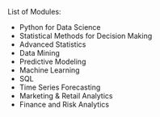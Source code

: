 List of Modules:
* Python for Data Science
* Statistical Methods for Decision Making
* Advanced Statistics
* Data Mining
* Predictive Modeling
* Machine Learning
* SQL
* Time Series Forecasting
* Marketing & Retail Analytics
* Finance and Risk Analytics
